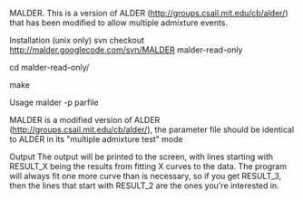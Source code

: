 MALDER. This is a version of ALDER (http://groups.csail.mit.edu/cb/alder/) that has been modified to allow multiple admixture events.

Installation (unix only)
svn checkout http://malder.googlecode.com/svn/MALDER malder-read-only

cd malder-read-only/

make

Usage
malder -p parfile

MALDER is a modified version of ALDER (http://groups.csail.mit.edu/cb/alder/), the parameter file should be identical to ALDER in its "multiple admixture test" mode

Output
The output will be printed to the screen, with lines starting with RESULT_X being the results from fitting X curves to the data. The program will always fit one more curve than is necessary, so if you get RESULT_3, then the lines that start with RESULT_2 are the ones you're interested in.
